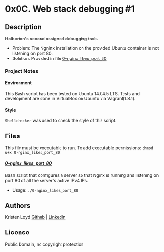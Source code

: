 # 0x0C. Web stack debugging #1

## Description
Holberton's second assigned debugging task.
* Problem: The Ngninx installation on the provided Ubuntu container is not listening on port 80.
* Solution: Provided in file [0-nginx_likes_port_80](0-nginx_likes_port_80)

### Project Notes
#### Environment
This Bash script has been tested on Ubuntu 14.04.5 LTS.
Tests and development are done in VirtualBox on Ubuntu via Vagrant(1.8.1).
#### Style
`Shellchecker` was used to check the style of this script.


## Files
This file must be executable to run. To add executable permissions: `chmod u+x 0-nginx_likes_port_80`

##### [0-nginx_likes_port_80](0-nginx_likes_port_80)
Bash script that configures a server so that Nginx is running ans listening on port 80 of all the server's active IPv4 IPs.
* Usage: `./0-nginx_likes_port_80`


## Authors
Kristen Loyd        [Github](https://github.com/KRLoyd) |  [LinkedIn](https://www.linkedin.com/in/kristen-loyd-34984a92)

## License
Public Domain, no copyright protection
